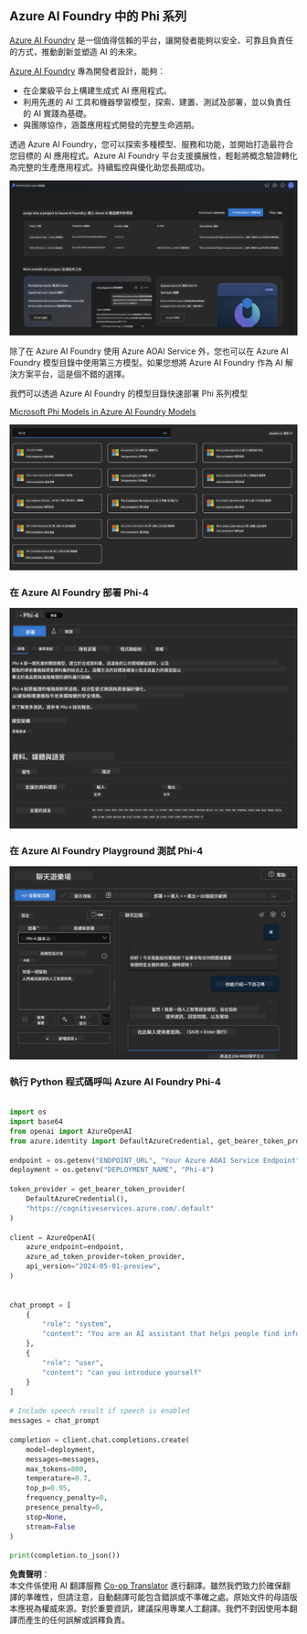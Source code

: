 <!--
CO_OP_TRANSLATOR_METADATA:
{
  "original_hash": "3ae21dc5554e888defbe57946ee995ee",
  "translation_date": "2025-07-16T19:07:41+00:00",
  "source_file": "md/01.Introduction/02/03.AzureAIFoundry.md",
  "language_code": "tw"
}
-->
## Azure AI Foundry 中的 Phi 系列

[Azure AI Foundry](https://ai.azure.com) 是一個值得信賴的平台，讓開發者能夠以安全、可靠且負責任的方式，推動創新並塑造 AI 的未來。

[Azure AI Foundry](https://ai.azure.com) 專為開發者設計，能夠：

- 在企業級平台上構建生成式 AI 應用程式。
- 利用先進的 AI 工具和機器學習模型，探索、建置、測試及部署，並以負責任的 AI 實踐為基礎。
- 與團隊協作，涵蓋應用程式開發的完整生命週期。

透過 Azure AI Foundry，您可以探索多種模型、服務和功能，並開始打造最符合您目標的 AI 應用程式。Azure AI Foundry 平台支援擴展性，輕鬆將概念驗證轉化為完整的生產應用程式。持續監控與優化助您長期成功。

![portal](../../../../../translated_images/AIFoundryPorral.6b1094b101dd499e32f2b018f2dabab4b287dc776bd01f41853404af0d6faf30.tw.png)

除了在 Azure AI Foundry 使用 Azure AOAI Service 外，您也可以在 Azure AI Foundry 模型目錄中使用第三方模型。如果您想將 Azure AI Foundry 作為 AI 解決方案平台，這是個不錯的選擇。

我們可以透過 Azure AI Foundry 的模型目錄快速部署 Phi 系列模型

[Microsoft Phi Models in Azure AI Foundry Models](https://ai.azure.com/explore/models/?selectedCollection=phi)

![ModelCatalog](../../../../../translated_images/AIFoundryModelCatalog.3923945fa7be5b5f080fff2eb8b74369dd7459803eac5963ca145d01adbbc94c.tw.png)

### **在 Azure AI Foundry 部署 Phi-4**

![Phi4](../../../../../translated_images/AIFoundryPhi4.eece9ddb0d817a033c3466b60b8d59aec1fbc4c2ea521c039e3f378d747ed6b6.tw.png)

### **在 Azure AI Foundry Playground 測試 Phi-4**

![Playground](../../../../../translated_images/AIFoundryPlayground.193b81a9e472c5d1bbbab46dce575decb6577f7e306a022bc785a72bbffccca1.tw.png)

### **執行 Python 程式碼呼叫 Azure AI Foundry Phi-4**

```python

import os  
import base64
from openai import AzureOpenAI  
from azure.identity import DefaultAzureCredential, get_bearer_token_provider  
        
endpoint = os.getenv("ENDPOINT_URL", "Your Azure AOAI Service Endpoint")  
deployment = os.getenv("DEPLOYMENT_NAME", "Phi-4")  
      
token_provider = get_bearer_token_provider(  
    DefaultAzureCredential(),  
    "https://cognitiveservices.azure.com/.default"  
)  
  
client = AzureOpenAI(  
    azure_endpoint=endpoint,  
    azure_ad_token_provider=token_provider,  
    api_version="2024-05-01-preview",  
)  
  

chat_prompt = [
    {
        "role": "system",
        "content": "You are an AI assistant that helps people find information."
    },
    {
        "role": "user",
        "content": "can you introduce yourself"
    }
] 
    
# Include speech result if speech is enabled  
messages = chat_prompt 

completion = client.chat.completions.create(  
    model=deployment,  
    messages=messages,
    max_tokens=800,  
    temperature=0.7,  
    top_p=0.95,  
    frequency_penalty=0,  
    presence_penalty=0,
    stop=None,  
    stream=False  
)  
  
print(completion.to_json())  

```

**免責聲明**：  
本文件係使用 AI 翻譯服務 [Co-op Translator](https://github.com/Azure/co-op-translator) 進行翻譯。雖然我們致力於確保翻譯的準確性，但請注意，自動翻譯可能包含錯誤或不準確之處。原始文件的母語版本應視為權威來源。對於重要資訊，建議採用專業人工翻譯。我們不對因使用本翻譯而產生的任何誤解或誤釋負責。